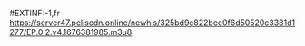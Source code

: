 #EXTINF:-1,fr
https://server47.peliscdn.online/newhls/325bd9c822bee0f6d50520c3381d1277/EP.0.2.v4.1676381985.m3u8

